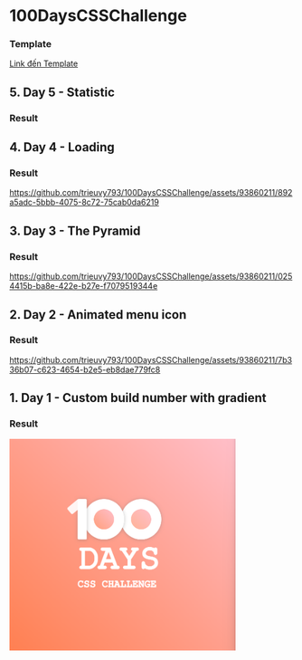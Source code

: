 # 100DaysCSSChallenge
### Template
[Link đến Template](https://100dayscss.com/)

## 5. Day 5 - Statistic
### Result

## 4. Day 4 - Loading
### Result
https://github.com/trieuvy793/100DaysCSSChallenge/assets/93860211/892a5adc-5bbb-4075-8c72-75cab0da6219

## 3. Day 3 - The Pyramid
### Result
https://github.com/trieuvy793/100DaysCSSChallenge/assets/93860211/0254415b-ba8e-422e-b27e-f7079519344e

## 2. Day 2 - Animated menu icon
### Result
https://github.com/trieuvy793/100DaysCSSChallenge/assets/93860211/7b336b07-c623-4654-b2e5-eb8dae779fc8

## 1. Day 1 - Custom build number with gradient
### Result
<img src="Day1/day1.png" alt="Day1" width="400px" height="auto">

